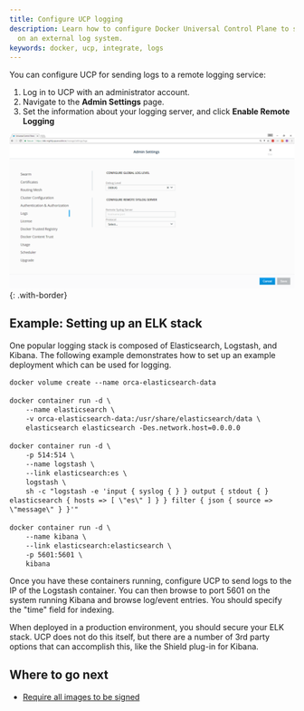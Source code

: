 ```yaml
---
title: Configure UCP logging
description: Learn how to configure Docker Universal Control Plane to store your logs
  on an external log system.
keywords: docker, ucp, integrate, logs
---
```


You can configure UCP for sending logs to a remote logging service:

1. Log in to UCP with an administrator account.
2. Navigate to the **Admin Settings** page.
3. Set the information about your logging server, and click
   **Enable Remote Logging**

![](../../images/configure-logs-1.png){: .with-border}

## Example: Setting up an ELK stack

One popular logging stack is composed of Elasticsearch, Logstash, and
Kibana. The following example demonstrates how to set up an example
deployment which can be used for logging.

```none
docker volume create --name orca-elasticsearch-data

docker container run -d \
    --name elasticsearch \
    -v orca-elasticsearch-data:/usr/share/elasticsearch/data \
    elasticsearch elasticsearch -Des.network.host=0.0.0.0

docker container run -d \
    -p 514:514 \
    --name logstash \
    --link elasticsearch:es \
    logstash \
    sh -c "logstash -e 'input { syslog { } } output { stdout { } elasticsearch { hosts => [ \"es\" ] } } filter { json { source => \"message\" } }'"

docker container run -d \
    --name kibana \
    --link elasticsearch:elasticsearch \
    -p 5601:5601 \
    kibana
```

Once you have these containers running, configure UCP to send logs to
the IP of the Logstash container. You can then browse to port 5601 on the system
running Kibana and browse log/event entries. You should specify the "time"
field for indexing.

When deployed in a production environment, you should secure your ELK
stack. UCP does not do this itself, but there are a number of 3rd party
options that can accomplish this, like the Shield plug-in for Kibana.

## Where to go next

* [Require all images to be signed](restrict-services-to-worker-nodes.md)

